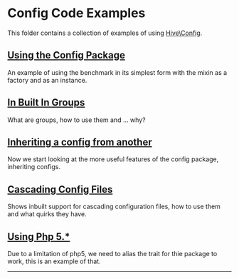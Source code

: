 # Config Code Examples

This folder contains a collection of examples of using [Hive\Config](https://github.com/hive/config).

## [Using the Config Package](1-UsingTheConfigPackage.php)

An example of using the benchmark in its simplest form  with the mixin as a factory and as an instance.

## [In Built In Groups](2-Groups.php)

What are groups, how to use them and ... why?

## [Inheriting a config from another](3-Inheriting.php)

Now we start looking at the more useful features of the config package, inheriting configs. 

## [Cascading Config Files](4-Cascading.php)

Shows inbuilt support for cascading configuration files, how to use them and what quirks they have. 

## [Using Php 5.*](5-UsingWithPHP5.php)

Due to a limitation of php5, we need to alias the trait for thie package to work, this is an example of that. 

* * *